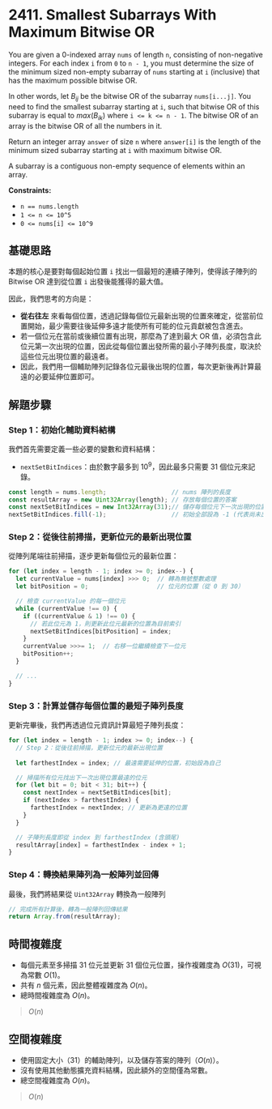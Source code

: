 # 2411. Smallest Subarrays With Maximum Bitwise OR

You are given a 0-indexed array `nums` of length `n`, consisting of non-negative integers. 
For each index `i` from `0` to `n - 1`, you must determine the size of the minimum sized non-empty subarray of `nums` starting at `i` (inclusive) that has the maximum possible bitwise OR.

In other words, let $B_{ij}$ be the bitwise OR of the subarray `nums[i...j]`. 
You need to find the smallest subarray starting at `i`, such that bitwise OR of this subarray is equal to $max(B_{ik})$ where `i <= k <= n - 1`.
The bitwise OR of an array is the bitwise OR of all the numbers in it.

Return an integer array `answer` of size `n` where `answer[i]` is the length of the minimum sized subarray starting at `i` with maximum bitwise OR.

A subarray is a contiguous non-empty sequence of elements within an array.

**Constraints:**

- `n == nums.length`
- `1 <= n <= 10^5`
- `0 <= nums[i] <= 10^9`

## 基礎思路

本題的核心是要對每個起始位置 `i` 找出一個最短的連續子陣列，使得該子陣列的 Bitwise OR 達到從位置 `i` 出發後能獲得的最大值。

因此，我們思考的方向是：

- **從右往左** 來看每個位置，透過記錄每個位元最新出現的位置來確定，從當前位置開始，最少需要往後延伸多遠才能使所有可能的位元貢獻被包含進去。
- 若一個位元在當前或後續位置有出現，那麼為了達到最大 OR 值，必須包含此位元第一次出現的位置，因此從每個位置出發所需的最小子陣列長度，取決於這些位元出現位置的最遠者。
- 因此，我們用一個輔助陣列記錄各位元最後出現的位置，每次更新後再計算最遠的必要延伸位置即可。

## 解題步驟

### Step 1：初始化輔助資料結構

我們首先需要定義一些必要的變數和資料結構：

- `nextSetBitIndices`：由於數字最多到 $10^9$，因此最多只需要 31 個位元來記錄。


```typescript
const length = nums.length;                  // nums 陣列的長度
const resultArray = new Uint32Array(length); // 存放每個位置的答案
const nextSetBitIndices = new Int32Array(31);// 儲存每個位元下一次出現的位置
nextSetBitIndices.fill(-1);                  // 初始全部設為 -1 (代表尚未出現)
```
### Step 2：從後往前掃描，更新位元的最新出現位置

從陣列尾端往前掃描，逐步更新每個位元的最新位置：

```typescript
for (let index = length - 1; index >= 0; index--) {
  let currentValue = nums[index] >>> 0;  // 轉為無號整數處理
  let bitPosition = 0;                   // 位元的位置（從 0 到 30）

  // 檢查 currentValue 的每一個位元
  while (currentValue !== 0) {
    if ((currentValue & 1) !== 0) {
      // 若此位元為 1，則更新此位元最新的位置為目前索引
      nextSetBitIndices[bitPosition] = index;
    }
    currentValue >>>= 1;  // 右移一位繼續檢查下一位元
    bitPosition++;
  }

  // ...
}
```

### Step 3：計算並儲存每個位置的最短子陣列長度

更新完畢後，我們再透過位元資訊計算最短子陣列長度：

```typescript
for (let index = length - 1; index >= 0; index--) {
  // Step 2：從後往前掃描，更新位元的最新出現位置
  
  let farthestIndex = index; // 最遠需要延伸的位置，初始設為自己

  // 掃描所有位元找出下一次出現位置最遠的位元
  for (let bit = 0; bit < 31; bit++) {
    const nextIndex = nextSetBitIndices[bit];
    if (nextIndex > farthestIndex) {
      farthestIndex = nextIndex; // 更新為更遠的位置
    }
  }

  // 子陣列長度即從 index 到 farthestIndex (含頭尾)
  resultArray[index] = farthestIndex - index + 1;
}
```

### Step 4：轉換結果陣列為一般陣列並回傳

最後，我們將結果從 `Uint32Array` 轉換為一般陣列

```typescript
// 完成所有計算後，轉為一般陣列回傳結果
return Array.from(resultArray);
```

## 時間複雜度

- 每個元素至多掃描 31 位元並更新 31 個位元位置，操作複雜度為 $O(31)$，可視為常數 $O(1)$。
- 共有 $n$ 個元素，因此整體複雜度為 $O(n)$。
- 總時間複雜度為 $O(n)$。

> $O(n)$

## 空間複雜度

- 使用固定大小（31）的輔助陣列，以及儲存答案的陣列（$O(n)$）。
- 沒有使用其他動態擴充資料結構，因此額外的空間僅為常數。
- 總空間複雜度為 $O(n)$。

> $O(n)$
